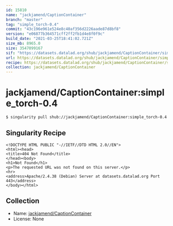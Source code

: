 ```yaml
---
id: 15810
name: "jackjamend/CaptionContainer"
branch: "master"
tag: "simple_torch-0.4"
commit: "43c196e961e524e8c40af356d2226aade87d8bf8"
version: "e06877b364571cff2ff2fb1d4e8f0f9c"
build_date: "2021-03-25T18:41:02.721Z"
size_mb: 8965.0
size: 3547099167
sif: "https://datasets.datalad.org/shub/jackjamend/CaptionContainer/simple_torch-0.4/2021-03-25-43c196e9-e06877b3/e06877b364571cff2ff2fb1d4e8f0f9c.sif"
url: https://datasets.datalad.org/shub/jackjamend/CaptionContainer/simple_torch-0.4/2021-03-25-43c196e9-e06877b3/
recipe: https://datasets.datalad.org/shub/jackjamend/CaptionContainer/simple_torch-0.4/2021-03-25-43c196e9-e06877b3/Singularity
collection: jackjamend/CaptionContainer
---
```


# jackjamend/CaptionContainer:simple_torch-0.4

```bash
$ singularity pull shub://jackjamend/CaptionContainer:simple_torch-0.4
```

## Singularity Recipe

```singularity
<!DOCTYPE HTML PUBLIC "-//IETF//DTD HTML 2.0//EN">
<html><head>
<title>404 Not Found</title>
</head><body>
<h1>Not Found</h1>
<p>The requested URL was not found on this server.</p>
<hr>
<address>Apache/2.4.38 (Debian) Server at datasets.datalad.org Port 443</address>
</body></html>
```

## Collection

 - Name: [jackjamend/CaptionContainer](https://github.com/jackjamend/CaptionContainer)
 - License: None


